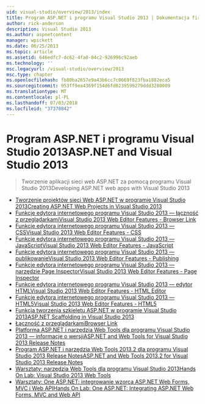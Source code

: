 ```yaml
---
uid: visual-studio/overview/2013/index
title: Program ASP.NET i programu Visual Studio 2013 | Dokumentacja firmy Microsoft
author: rick-anderson
description: Visual Studio 2013
ms.author: aspnetcontent
manager: wpickett
ms.date: 06/25/2013
ms.topic: article
ms.assetid: 646edfc7-dc62-4fa0-84c2-926996c92aeb
ms.technology: ''
msc.legacyurl: /visual-studio/overview/2013
msc.type: chapter
ms.openlocfilehash: fb80ba2657e9a43b6cc7c0669f823fba1882eca5
ms.sourcegitcommit: 953ff9ea4369f154d6fd0239599279ddd3280009
ms.translationtype: MT
ms.contentlocale: pl-PL
ms.lasthandoff: 07/03/2018
ms.locfileid: "37370842"
---
```

<a name="aspnet-and-visual-studio-2013"></a><span data-ttu-id="5cc8c-103">Program ASP.NET i programu Visual Studio 2013</span><span class="sxs-lookup"><span data-stu-id="5cc8c-103">ASP.NET and Visual Studio 2013</span></span>
====================
> <span data-ttu-id="5cc8c-104">Tworzenie aplikacji sieci web ASP.NET za pomocą programu Visual Studio 2013</span><span class="sxs-lookup"><span data-stu-id="5cc8c-104">Developing ASP.NET web apps with Visual Studio 2013</span></span>


- [<span data-ttu-id="5cc8c-105">Tworzenie projektów sieci Web ASP.NET w programie Visual Studio 2013</span><span class="sxs-lookup"><span data-stu-id="5cc8c-105">Creating ASP.NET Web Projects in Visual Studio 2013</span></span>](creating-web-projects-in-visual-studio.md)
- [<span data-ttu-id="5cc8c-106">Funkcje edytora internetowego programu Visual Studio 2013 — łączność z przeglądarkami</span><span class="sxs-lookup"><span data-stu-id="5cc8c-106">Visual Studio 2013 Web Editor Features - Browser Link</span></span>](visual-studio-2013-web-editor-features-browser-link.md)
- [<span data-ttu-id="5cc8c-107">Funkcje edytora internetowego programu Visual Studio 2013 — CSS</span><span class="sxs-lookup"><span data-stu-id="5cc8c-107">Visual Studio 2013 Web Editor Features - CSS</span></span>](visual-studio-2013-web-editor-features-css.md)
- [<span data-ttu-id="5cc8c-108">Funkcje edytora internetowego programu Visual Studio 2013 — JavaScript</span><span class="sxs-lookup"><span data-stu-id="5cc8c-108">Visual Studio 2013 Web Editor Features - JavaScript</span></span>](visual-studio-2013-web-editor-features-javascript.md)
- [<span data-ttu-id="5cc8c-109">Funkcje edytora internetowego programu Visual Studio 2013 — publikowanie</span><span class="sxs-lookup"><span data-stu-id="5cc8c-109">Visual Studio 2013 Web Editor Features - Publishing</span></span>](visual-studio-2013-web-editor-features-publishing.md)
- [<span data-ttu-id="5cc8c-110">Funkcje edytora internetowego programu Visual Studio 2013 — narzędzie Page Inspector</span><span class="sxs-lookup"><span data-stu-id="5cc8c-110">Visual Studio 2013 Web Editor Features - Page Inspector</span></span>](visual-studio-2013-web-editor-features-page-inspector.md)
- [<span data-ttu-id="5cc8c-111">Funkcje edytora internetowego programu Visual Studio 2013 — edytor HTML</span><span class="sxs-lookup"><span data-stu-id="5cc8c-111">Visual Studio 2013 Web Editor Features - HTML Editor</span></span>](visual-studio-2013-web-editor-features-html-editor.md)
- [<span data-ttu-id="5cc8c-112">Funkcje edytora internetowego programu Visual Studio 2013 — HTML5</span><span class="sxs-lookup"><span data-stu-id="5cc8c-112">Visual Studio 2013 Web Editor Features - HTML5</span></span>](visual-studio-2013-web-editor-features-html5.md)
- [<span data-ttu-id="5cc8c-113">Funkcja tworzenia szkieletu ASP.NET w programie Visual Studio 2013</span><span class="sxs-lookup"><span data-stu-id="5cc8c-113">ASP.NET Scaffolding in Visual Studio 2013</span></span>](aspnet-scaffolding-overview.md)
- [<span data-ttu-id="5cc8c-114">Łączność z przeglądarkami</span><span class="sxs-lookup"><span data-stu-id="5cc8c-114">Browser Link</span></span>](using-browser-link.md)
- [<span data-ttu-id="5cc8c-115">Platforma ASP.NET i narzędzia Web Tools dla programu Visual Studio 2013 — informacje o wersji</span><span class="sxs-lookup"><span data-stu-id="5cc8c-115">ASP.NET and Web Tools for Visual Studio 2013 Release Notes</span></span>](release-notes.md)
- [<span data-ttu-id="5cc8c-116">Program ASP.NET i narzędzia Web Tools 2013.2 dla programu Visual Studio 2013 Release Notes</span><span class="sxs-lookup"><span data-stu-id="5cc8c-116">ASP.NET and Web Tools 2013.2 for Visual Studio 2013 Release Notes</span></span>](aspnet-and-web-tools-20132-preview-for-visual-studio-2013-release-notes.md)
- [<span data-ttu-id="5cc8c-117">Warsztaty: narzędzia Web Tools dla programu Visual Studio 2013</span><span class="sxs-lookup"><span data-stu-id="5cc8c-117">Hands On Lab: Visual Studio 2013 Web Tools</span></span>](visual-studio-2013-web-tools.md)
- [<span data-ttu-id="5cc8c-118">Warsztaty: One ASP.NET: integrowanie wzorca ASP.NET Web Forms, MVC i Web API</span><span class="sxs-lookup"><span data-stu-id="5cc8c-118">Hands On Lab: One ASP.NET: Integrating ASP.NET Web Forms, MVC and Web API</span></span>](one-aspnet-integrating-aspnet-web-forms-mvc-and-web-api.md)
